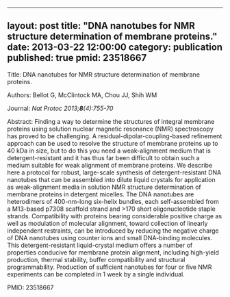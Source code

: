 
---
layout: post
title:  "DNA nanotubes for NMR structure determination of membrane proteins."
date:   2013-03-22 12:00:00
category:  publication
published: true
pmid: 23518667
---

Title: DNA nanotubes for NMR structure determination of membrane proteins.

Authors: Bellot G, McClintock MA, Chou JJ, Shih WM

Journal: *Nat Protoc 2013;**8**(4):755-70*

Abstract: Finding a way to determine the structures of integral membrane proteins using solution nuclear magnetic resonance (NMR) spectroscopy has proved to be challenging. A residual-dipolar-coupling-based refinement approach can be used to resolve the structure of membrane proteins up to 40 kDa in size, but to do this you need a weak-alignment medium that is detergent-resistant and it has thus far been difficult to obtain such a medium suitable for weak alignment of membrane proteins. We describe here a protocol for robust, large-scale synthesis of detergent-resistant DNA nanotubes that can be assembled into dilute liquid crystals for application as weak-alignment media in solution NMR structure determination of membrane proteins in detergent micelles. The DNA nanotubes are heterodimers of 400-nm-long six-helix bundles, each self-assembled from a M13-based p7308 scaffold strand and >170 short oligonucleotide staple strands. Compatibility with proteins bearing considerable positive charge as well as modulation of molecular alignment, toward collection of linearly independent restraints, can be introduced by reducing the negative charge of DNA nanotubes using counter ions and small DNA-binding molecules. This detergent-resistant liquid-crystal medium offers a number of properties conducive for membrane protein alignment, including high-yield production, thermal stability, buffer compatibility and structural programmability. Production of sufficient nanotubes for four or five NMR experiments can be completed in 1 week by a single individual.

PMID: 23518667


